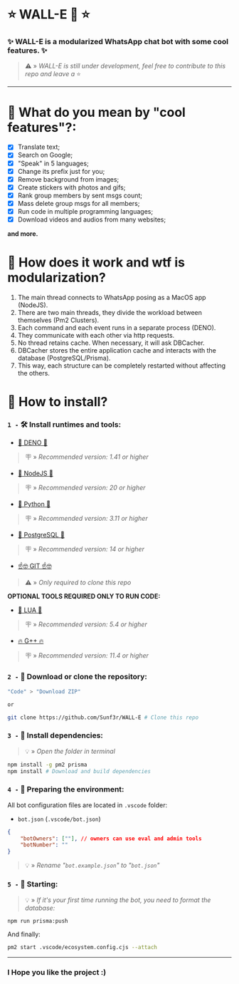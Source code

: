 # ⭐ WALL-E 🤖 ⭐

### ✨ WALL-E is a **modularized** WhatsApp chat bot with some cool features. ✨

> ⚠️ » _WALL-E is still under development, feel free to contribute to this repo and leave a_ ⭐

---

# 🤔 What do you mean by "cool features"?:

- [x] Translate text;
- [x] Search on Google;
- [x] "Speak" in 5 languages;
- [x] Change its prefix just for you;
- [x] Remove background from images;
- [x] Create stickers with photos and gifs;
- [x] Rank group members by sent msgs count;
- [x] Mass delete group msgs for all members;
- [x] Run code in multiple programming languages;
- [x] Download videos and audios from many websites;

**and more.**

# 💭 How does it work and wtf is modularization?

1. The main thread connects to WhatsApp posing as a MacOS app (NodeJS).
2. There are two main threads, they divide the workload between themselves (Pm2 Clusters).
3. Each command and each event runs in a separate process (DENO).
4. They communicate with each other via http requests.
5. No thread retains cache. When necessary, it will ask DBCacher.
6. DBCacher stores the entire application cache and interacts with the database (PostgreSQL/Prisma).
7. This way, each structure can be completely restarted without affecting the others.

# 🤔 How to install?

### `1 -` 🛠️ Install runtimes and tools:

- [🦕 DENO 🦕](https://deno.com/)

> 🪧 » _Recommended version: 1.41 or higher_

- [💩 NodeJS 💩](https://nodejs.org/pt-br/)

> 🪧 » _Recommended version: 20 or higher_

- [🐍 Python 🐍](https://www.python.org/)

> 🪧 » _Recommended version: 3.11 or higher_

- [🐘 PostgreSQL 🐘](https://www.postgresql.org/download/)

> 🪧 » _Recommended version: 14 or higher_

- [☝️🤓 GIT ☝️🤓](https://git-scm.com/downloads)

> ⚠️ » _Only required to clone this repo_

**OPTIONAL TOOLS REQUIRED ONLY TO RUN CODE:**

- [🌙 LUA 🌙](https://www.lua.org/)

> 🪧 » _Recommended version: 5.4 or higher_

- [🔥 G++ 🔥]()

> 🪧 » _Recommended version: 11.4 or higher_

### `2 -` 📁 Download or clone the repository:

```bash
"Code" > "Download ZIP"

or

git clone https://github.com/Sunf3r/WALL-E # Clone this repo
```

### `3 -` 🧰 Install dependencies:

> 💡 » _Open the folder in terminal_

```bash
npm install -g pm2 prisma
npm install # Download and build dependencies
```

### `4 -` 🌿 Preparing the environment:

All bot configuration files are located in `.vscode` folder:

- `bot.json` (`.vscode/bot.json`)

```json
{
	"botOwners": [""], // owners can use eval and admin tools
	"botNumber": ""
}
```

> 💡 » _Rename "`bot.example.json`" to "`bot.json`"_

### `5 -` 🚀 Starting:

> 💡 » _If it's your first time running the bot, you need to format the database:_

```bash
npm run prisma:push
```

And finally:

```bash
pm2 start .vscode/ecosystem.config.cjs --attach
```

---

### I Hope you like the project :)
